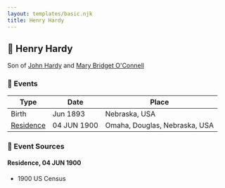 ```yaml
---
layout: templates/basic.njk
title: Henry Hardy
---
```

## 🔵 Henry Hardy

Son of [John Hardy](/people/5/56182816) and [Mary Bridget O'Connell](/people/4/47047024)

### 📆 Events

Type | Date | Place
------ | ------ | ------
Birth | Jun 1893 | Nebraska, USA
[Residence](#event-d4710b5d-5123-40c8-a8ca-4ef1679869f6) | 04 JUN 1900 | Omaha, Douglas, Nebraska, USA

### 📰 Event Sources

#### <a id="event-d4710b5d-5123-40c8-a8ca-4ef1679869f6"></a> Residence, 04 JUN 1900
* 1900 US Census
